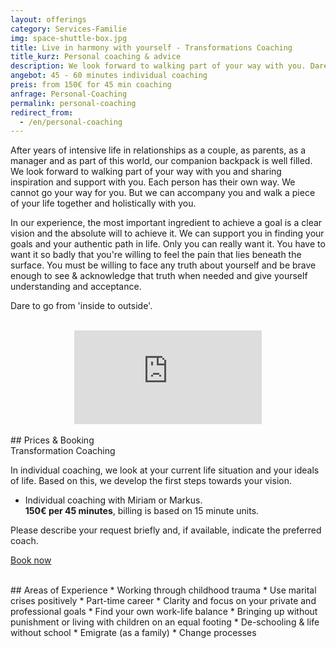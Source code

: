 ```yaml
---
layout: offerings
category: Services-Familie
img: space-shuttle-box.jpg
title: Live in harmony with yourself - Transformations Coaching
title_kurz: Personal coaching & advice
description: We look forward to walking part of your way with you. Dare to go from 'inside to outside'. A coaching that, if you want, confronts you directly with the heart of the matter. Everything lies within you and enables you to broaden your horizons.
angebot: 45 - 60 minutes individual coaching
preis: from 150€ for 45 min coaching
anfrage: Personal-Coaching
permalink: personal-coaching
redirect_from:
  - /en/personal-coaching
---
```


After years of intensive life in relationships as a couple, as parents, as a manager and as part of this world, our companion backpack is well filled. We look forward to walking part of your way with you and sharing inspiration and support with you. Each person has their own way. We cannot go your way for you. But we can accompany you and walk a piece of your life together and holistically with you.

In our experience, the most important ingredient to achieve a goal is a clear vision and the absolute will to achieve it. We can support you in finding your goals and your authentic path in life. Only you can really want it. You have to want it so badly that you're willing to feel the pain that lies beneath the surface. You must be willing to face any truth about yourself and be brave enough to see & acknowledge that truth when needed and give yourself understanding and acceptance.

Dare to go from 'inside to outside'.

<br>
<div class="container">
  <div class="row">
        <div class="embed-responsive embed-responsive-16by9">
                    <center>
                    <iframe class="embed-responsive-item" src="https://www.youtube.com/embed/EENYeSs-vYA" title="YouTube video player" frameborder="0" allow="accelerometer; autoplay; clipboard-write; encrypted-media; gyroscope; picture-in-picture" allowfullscreen></iframe>
                    </center>
          </div>
  </div>
</div>

<br>
## Prices & Booking
<div class="panel panel-info">
<div class="panel-heading">Transformation Coaching</div>
<div class="panel-body">
   <p>In individual coaching, we look at your current life situation and your ideals of life. Based on this, we develop the first steps towards your vision.</p>
   <ul>
   <li>Individual coaching with Miriam or Markus.<br><b>150€ per 45 minutes</b>, billing is based on 15 minute units.</li>
   </ul>
   <p>Please describe your request briefly and, if available, indicate the preferred coach.</p>
   <p><a href="mailto:{{ site.email }}?subject=Your-Transformation-Coaching" target="_blank" class="btn btn-primary">Book now</a></p>
</div>
</div>

<br>
## Areas of Experience
* Working through childhood trauma
* Use marital crises positively
* Part-time career
* Clarity and focus on your private and professional goals
* Find your own work-life balance
* Bringing up without punishment or living with children on an equal footing
* De-schooling & life without school
* Emigrate (as a family)
* Change processes


<!--
<br>
## FAQ
<div class="panel-group" id="accordion" role="tablist" aria-multiselectable="true">
  <div class="panel panel-default">
  {% for post in site.categories.offeringsFAQ reversed %}
    {% if post.tags contains "coaching" %}
    <div class="panel-heading" role="tab" id="{{post.anker}}Head">
      <h4 class="panel-title">
        <a rclass="collapsed" ole="button" data-toggle="collapse" data-parent="#accordion" href="#{{post.anker}}Role" aria-expanded="false" aria-controls="{{post.anker}}">
          {{post.title}}
        </a>
      </h4>
    </div>
    <div id="{{post.anker}}Role" class="panel-collapse collapse" role="tabpanel" aria-labelledby="{{post.anker}}Head">
      <div class="panel-body">
        {{post.content}}
      </div>
    </div>
    {% endif %}
  {% endfor %}
  </div>
</div>



-->
